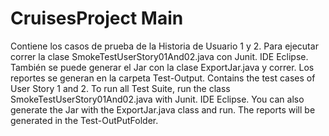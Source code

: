 # CruisesProject Main
Contiene los casos de prueba de la Historia de Usuario 1 y 2. Para ejecutar correr la clase SmokeTestUserStory01And02.java con Junit. IDE Eclipse. También se puede generar el Jar con la clase ExportJar.java y correr. Los reportes se generan en la carpeta Test-Output.
Contains the test cases of User Story 1 and 2. To run all Test Suite, run the class SmokeTestUserStory01And02.java with Junit. IDE Eclipse. You can also generate the Jar with the ExportJar.java class and run. The reports will be generated in the Test-OutPutFolder.
